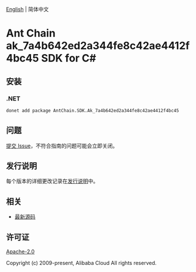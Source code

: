[English](README.md) | 简体中文

# Ant Chain ak_7a4b642ed2a344fe8c42ae4412f4bc45 SDK for C#

## 安装

### .NET

```bash
donet add package AntChain.SDK.Ak_7a4b642ed2a344fe8c42ae4412f4bc45
```

## 问题

[提交 Issue](https://github.com/alipay/antchain-openapi-prod-sdk/issues/new)，不符合指南的问题可能会立即关闭。

## 发行说明

每个版本的详细更改记录在[发行说明](./ChangeLog.txt)中。

## 相关

* [最新源码](https://github.com/antchain-openapi-prod-sdk)

## 许可证

[Apache-2.0](http://www.apache.org/licenses/LICENSE-2.0)

Copyright (c) 2009-present, Alibaba Cloud All rights reserved.
